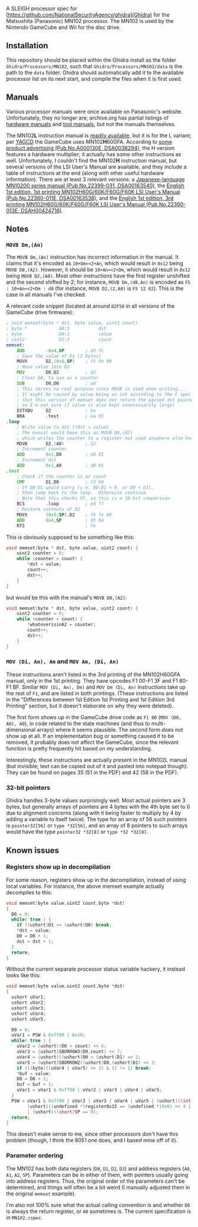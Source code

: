 A SLEIGH processor spec for [https://github.com/NationalSecurityAgency/ghidra](Ghidra) for the Matsushita (Panasonic) MN102 processor.  The MN102 is used by the Nintendo GameCube and Wii for the disc drive.

## Installation

This repository should be placed within the Ghidra install as the folder `Ghidra/Processors/MN102`, such that `Ghidra/Processors/MN102/data` is the path to the `data` folder.  Ghidra should automatically add it to the available processor list on its next start, and compile the files when it is first used.

## Manuals

Various processor manuals were once available on Panasonic's website.  Unfortunately, they no longer are; archive.org has partial listings of [hardware manuals](https://web.archive.org/web/20011020080306/http://www.semicon.panasonic.co.jp:80/cgi-bin/micom/manual_d/dwld_products.cgi?email=general&series=MN102H00&s_name=MN102H&mode=general&lang=english&type=hard) and [tool manuals](https://web.archive.org/web/20011020075750/http://www.semicon.panasonic.co.jp:80/cgi-bin/micom/manual_d/dwld_products.cgi?email=general&series=MN102H00&s_name=MN102H&mode=general&lang=english&type=tool), but not the manuals themselves.

The MN102**L** instruction manual is [readily available](http://hitmen.c02.at/files/docs/gc/12250-030e.pdf "MD5: 0219bb3c4efb30aa29351fce0e607b01e; SHA-512: 617b3b2025c1eac51796f685ac9f932ed48f85a3a1197e2108bc3dab9937b9ceb4c39cd10dcde24ec727643fa2dc458a37f4e43e28ca0d3dd95e1321a583d1d3"), but it is for the L variant; per [YAGCD](http://hitmen.c02.at/files/yagcd/yagcd/chap5.html#sec5.7.4) the GameCube uses MN102**H**60GFA.  According to [some product advertising (Pub.No.A000130E, DSA0038294)](https://www.datasheetarchive.com/pdf/download.php?id=7f495d85946b293cc511466b51257a8f2a7523 "MD5: 568235060e006347c75fde79849165cf; SHA-512: c9609630a5de0a56fb2dab7949157cdaa5a2bdf409eafc22d75b3f24344077ef181b7736c0ec093a3c2643788eca8a5a91a85ce3fe57b51afd3fcf6dfe0fce64"), the H version features a hardware multiplier; it actually has some other instructions as well.  Unfortunately, I couldn't find the MN102**H** instruction manual, but several versions of the LSI User's Manual are available, and they include a table of instructions at the end (along with other useful hardware information).  There are at least 3 relevant versions: a [Japanese-language MN10200 series manual (Pub.No.22399-031,  DSA00163540)](https://www.datasheetarchive.com/pdf/download.php?id=b71bc2f3557d4262221f932c55e9f628886b5d "MD5: 1d6e6f090323b08ba1ba6ea689b55f79; SHA-512: b1a98a4f4cfe32990e51c92dbdc38a198ff362dd95bf8feeaab9ff99d4c5458b0bc5b6251fc5350f8656c0d28d29928a9dc2d9be75f6dfc6f4bda55416bdf715"), the [English 1st edition, 1st printing MN102H60G/60K/F60G/F60K LSI User's Manual (Pub.No.22360-011E, DSA00163538)](https://www.datasheetarchive.com/pdf/download.php?id=774b216252be90158be73a949901c252f8878b "MD5: 8547ae70dc805a945e1ac66365700102; SHA-512: cc43ef1e8a174897c103efcd163571f9bb336605c79dbc70f175146121870e3563a753f4e03796f4d88a0a456d85de3114a1c9a0f742f702285934877f24fe03"), and the [English 1st edition, 3rd printing MN102H60G/60K/F60G/F60K LSI User's Manual (Pub.No.22360-013E, DSAH00424716)](https://www.datasheetarchive.com/pdf/download.php?id=c1e2428d529ca2ee89bc232235fd6b988d3ef9 "MD5: 199e73f4d9af63b1041433bd2b2c8492; SHA-512: aa40f59b0ab8c72c823ef6bd8505dc8caaf6052669420ae595281f7cff356534caf683ab170ef14ca6736c72530b0942d37db571137581c2beab0704b8d75f71").

## Notes
### `MOVB Dm,(An)`

The `MOVB Dm,(An)` instruction has incorrect information in the manual.  It claims that it's encoded as `10+Dm<<2+An`, which would result in `0x12` being `MOVB D0,(A2)`.  However, it should be `10+An<<2+Dm`, which would result in `0x12` being `MOVB D2,(A0)`.  Most other instructions have the first register unshifted and the second shifted by 2; for instance, `MOVB Dm,(d8,An)` is encoded as `F5 : 10+An<<2+Dm : d8` (for instance, `MOVB D2,(2,A0)` is `F5 12 02`).  This is the case in all manuals I've checked.

A relevant code snippet (located at around `82F50` in all versions of the GameCube drive firmware):

```asm
; void memset(byte * dst, byte value, uint2 count)
; byte *            A0:3           dst
; byte              D0:1           value
; uint2             D1:3           count
memset:
	ADD        -0x4,SP        ; d3 fc
	; Save the value of D2 (3 bytes)
	MOVX       D2,(0x0,SP)    ; f5 5e 00
	; Move value into D2
	MOV        D0,D2          ; 82
	; Clear D0, to use as a counter
	SUB        D0,D0          ; a0
	; This serves no real purpose since MOVB is used when writing...
	; It might be caused by value being an int according to the C spec
	; (but this version of memset does not return the passed dst pointer,
	; so I'm not sure if value is also kept unnecessarily large)
	EXTXBU     D2             ; be
	BRA        .test          ; ea 05
.loop
	; Write value to dst (*dst = value)
	; The manual would have this as MOVB D0,(A2)
	; which writes the counter to a register not used anywhere else here
	MOVB       D2,(A0)        ; 12
	; Increment counter
	ADD        0x1,D0         ; d4 01
	; Increment dst
	ADD        0x1,A0         ; d0 01
.test
	; Check if the counter is at count
	CMP        D1,D0          ; f3 94
	; If D0-D1 would carry (i.e. D0-D1 < 0, or D0 < D1),
	; then jump back to the loop.  Otherwise continue.
	; Note that this checks CF, so this is a 16-bit comparison.
	BCS        .loop          ; e4 f7
	; Restore contents of D2
	MOVX       (0x0,SP),D2    ; f5 7e 00
	ADD        0x4,SP         ; d3 04
	RTS                       ; fe
```

This is obviously supposed to be something like this:

```C
void memset(byte * dst, byte value, uint2 count) {
	uint2 counter = 0;
	while (counter < count) {
		*dst = value;
		count++;
		dst++;
	}
}
```

but would be this with the manual's `MOVB D0,(A2)`:

```C
void memset(byte * dst, byte value, uint2 count) {
	uint2 counter = 0;
	while (counter < count) {
		*whateverisinA2 = counter;
		count++;
		dst++;
	}
}
```

### `MOV (Di, An), Am` and `MOV Am, (Di, An)`

These instructions aren't listed in the 3rd printing of the MN102H60GFA manual, only in the 1st printing.  They have opcodes F1 00-F1 3F and F1 80-F1 BF. Similar `MOV (Di, An), Dm)` and `MOV Dm (Di, An)` instructions take up the rest of `F1`, and are listed in both printings. (These instructions are listed in the "Differences between 1st Edition 1st Printing and 1st Edition 3rd Printing" section, but it doesn't elaborate on why they were deleted).

The first form shows up in the GameCube drive code as `F1 00` (`MOV (D0, A0), A0`), in code related to the state machines (and thus to multi-dimensional arrays) where it seems plausible.  The second form does not show up at all.  If an implementation bug or something caused it to be removed, it probably does not affect the GameCube, since the relevant function is pretty frequently hit based on my understanding.

Interestingly, these instructions are actually present in the MN102L manual (but invisible; text can be copied out of it and pasted into notepad though).  They can be found on pages 35 (51 in the PDF) and 42 (58 in the PDF).

### 32-bit pointers

Ghidra handles 3-byte values surprisingly well.  Most actual pointers are 3 bytes, but generally arrays of pointers are 4 bytes with the 4th byte set to 0 due to alignment concerns (along with it being faster to multiply by 4 by adding a variable to itself twice).  The type for an array of 56 such pointers is `pointer32[56]` or `type *32[56]`, and an array of 8 pointers to such arrays would have the type `pointer32 *32[8]` or `type *32 *32[8]`.

## Known issues

### Registers show up in decompilation

For some reason, registers show up in the decompilation, instead of using local variables.  For instance, the above memset example actually decompiles to this:

```C
void memset(byte value,uint2 count,byte *dst)
{
  D0 = 0;
  while( true ) {
    if ((ushort)D1 <= (ushort)D0) break;
    *dst = value;
    D0 = D0 + 1;
    dst = dst + 1;
  }
  return;
}
```

Without the current separate processor status variable hackery, it instead looks like this:

```C
void memset(byte value,uint2 count,byte *dst)
{
  ushort uVar1;
  ushort uVar2;
  ushort uVar3;
  ushort uVar4;
  ushort uVar5;

  D0 = 0;
  uVar1 = PSW & 0xff00 | 0x10;
  while( true ) {
    uVar2 = (ushort)(D0 < count) << 6;
    uVar3 = (ushort)SBORROW3(D0,count) << 7;
    uVar4 = (ushort)((ushort)D0 < (ushort)D1) << 2;
    uVar5 = (ushort)SBORROW2((ushort)D0,(ushort)D1) << 3;
    if (((byte)((uVar4 | uVar5) >> 2) & 1) != 1) break;
    *buf = value;
    D0 = D0 + 1;
    buf = buf + 1;
    uVar1 = uVar1 & 0xff00 | uVar2 | uVar3 | uVar4 | uVar5;
  }
  PSW = uVar1 & 0xff00 | uVar2 | uVar3 | uVar4 | uVar5 | (ushort)((int)register0x15 < 0) << 5 |
        (ushort)((undefined *)register0x15 == (undefined *)0x0) << 4 | (ushort)((short)SP < 0) << 1
        | (ushort)((short)SP == 0);
  return;
}
```

This doesn't make sense to me, since other processors don't have this problem (though, I think the 8051 one does, and I based mine off of it).

### Parameter ordering

The MN102 has both data registers (`D0`, `D1`, `D2`, `D3`) and address registers (`A0`, `A1`, `A2`, `SP`).  Parameters can be in either of them, with pointers usually going into address registers.  Thus, the original order of the parameters can't be determined, and things will often be a bit weird (I manually adjusted them in the original `memset` example).

I'm also not 100% sure what the actual calling convention is and whether `D0` is always the return register, or `A0` sometimes is.  The current specification is in `MN102.cspec`.
